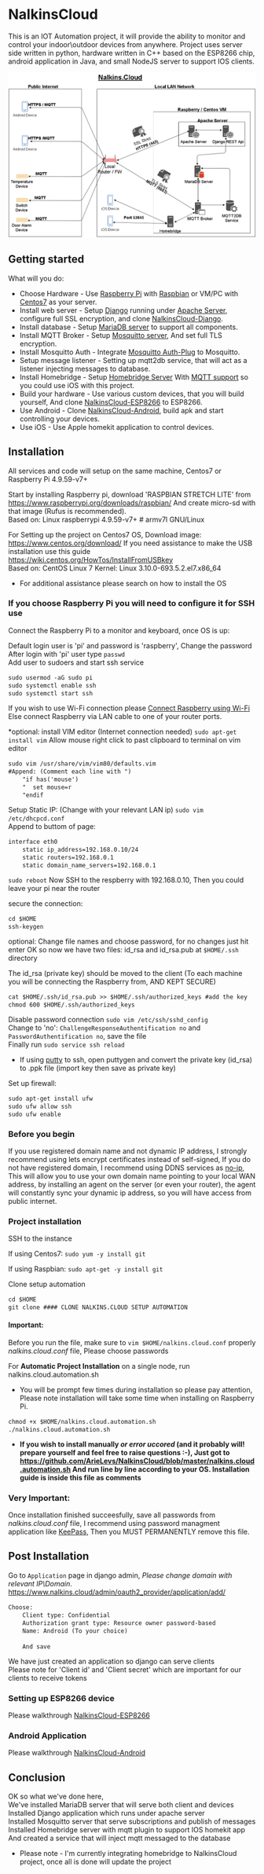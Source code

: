 NalkinsCloud
============
This is an IOT Automation project, it will provide the ability to monitor and control your indoor\outdoor devices from anywhere.
Project uses server side written in python, hardware written in C++ based on the ESP8266 chip, android application in Java, and small NodeJS server to support IOS clients.

![](docs/NalkingCloudDiagram.png)

Getting started
---------------
What will you do:
* Choose Hardware - Use [Raspberry Pi](https://www.raspberrypi.org/learning/hardware-guide/) with [Raspbian](https://www.raspberrypi.org/downloads/raspbian/) or VM/PC with [Centos7](https://www.centos.org/download/) as your server.
* Install web server - Setup [Django](https://www.djangoproject.com/) running under [Apache Server](https://httpd.apache.org/), configure full SSL encryption, and clone [NalkinsCloud-Django](https://github.com/ArieLevs/NalkinsCloud-Django).
* Install database - Setup [MariaDB server](https://mariadb.org/) to support all components.
* Install MQTT Broker - Setup [Mosquitto server](https://mosquitto.org/), And set full TLS encryption.
* Install Mosquitto Auth - Integrate [Mosquitto Auth-Plug](https://github.com/jpmens/mosquitto-auth-plug) to Mosquitto.
* Setup message listener - Setting up mqtt2db service, that will act as a listener injecting messages to database.
* Install Homebridge - Setup [Homebridge Server](https://github.com/nfarina/homebridge) With [MQTT support](https://github.com/cflurin/homebridge-mqtt) so you could use iOS with this project.
* Build your hardware - Use various custom devices, that you will build yourself, And clone [NalkinsCloud-ESP8266](https://github.com/ArieLevs/NalkinsCloud-ESP8266) to ESP8266.
* Use Android - Clone [NalkinsCloud-Android](https://github.com/ArieLevs/NalkinsCloud-Android), build apk and start controlling your devices.
* Use iOS - Use Apple homekit application to control devices.


Installation
------------
All services and code will setup on the same machine, Centos7 or Raspberry Pi 4.9.59-v7+

Start by installing Raspberry pi, download 'RASPBIAN STRETCH LITE' from https://www.raspberrypi.org/downloads/raspbian/
And create micro-sd with that image (Rufus is recommended).  
Based on: Linux raspberrypi 4.9.59-v7+ # armv7l GNU/Linux

For Setting up the project on Centos7 OS, Download image: https://www.centos.org/download/
If you need assistance to make the USB installation use this guide https://wiki.centos.org/HowTos/InstallFromUSBkey  
Based on: CentOS Linux 7 Kernel: Linux 3.10.0-693.5.2.el7.x86_64

- For additional assistance please search on how to install the OS

### If you choose Raspberry Pi you will need to configure it for SSH use
Connect the Raspberry Pi to a monitor and keyboard, once OS is up:

Default login user is 'pi' and password is 'raspberry', Change the password  
After login with 'pi' user type `passwd`  
Add user to sudoers and start ssh service
```
sudo usermod -aG sudo pi
sudo systemctl enable ssh
sudo systemctl start ssh
```

If you wish to use Wi-Fi connection please [Connect Raspberry using Wi-Fi](https://www.raspberrypi.org/documentation/configuration/wireless/wireless-cli.md)
Else connect Raspberry via LAN cable to one of your router ports.
 

*optional: install VIM editor (Internet connection needed)
`sudo apt-get install vim`
Allow mouse right click to past clipboard to terminal on vim editor
```
sudo vim /usr/share/vim/vim80/defaults.vim
#Append: (Comment each line with ")
	"if has('mouse')
	"  set mouse=r
	"endif
```

Setup Static IP: (Change with your relevant LAN ip)
`sudo vim /etc/dhcpcd.conf`  
Append to buttom of page:
```
interface eth0
	static ip_address=192.168.0.10/24
	static routers=192.168.0.1
	static domain_name_servers=192.168.0.1
```

`sudo reboot`
Now SSH to the respberry with 192.168.0.10, Then you could leave your pi near the router

secure the connection:
```
cd $HOME
ssh-keygen
```
optional: Change file names and choose password, for no changes just hit enter
OK so now we have two files: id_rsa and id_rsa.pub at `$HOME/.ssh` directory
	
The id_rsa (private key) should be moved to the client (To each machine you will be connecting the Raspberry from, AND KEPT SECURE)
```
cat $HOME/.ssh/id_rsa.pub >> $HOME/.ssh/authorized_keys #add the key
chmod 600 $HOME/.ssh/authorized_keys
```
Disable password connection `sudo vim /etc/ssh/sshd_config`  
Change to 'no': `ChallengeResponseAuthentification no` and `PasswordAuthentification no`, save the file  
Finally run `sudo service ssh reload`

* If using [putty](http://www.putty.org/) to ssh, open puttygen and convert the private key (id_rsa) to .ppk file (import key then save as private key)
	
Set up firewall:
```
sudo apt-get install ufw
sudo ufw allow ssh
sudo ufw enable
```

### Before you begin
If you use registered domain name and not dynamic IP address, I strongly recommend using lets encrypt certificates instead of self-signed,
If you do not have registered domain, I recommend using DDNS services as [no-ip](https://www.noip.com/remote-access), 
This will allow you to use your own domain name pointing to your local WAN address,
by installing an agent on the server (or even your router), the agent will constantly sync your dynamic ip address,
so you will have access from public internet.

### Project installation
SSH to the instance

If using Centos7: `sudo yum -y install git`

If using Raspbian: `sudo apt-get -y install git`

Clone setup automation
```
cd $HOME
git clone #### CLONE NALKINS.CLOUD SETUP AUTOMATION
```

#### Important:
Before you run the file, make sure to `vim $HOME/nalkins.cloud.conf` properly *nalkins.cloud.conf* file, Please choose passwords
	
For **__Automatic Project Installation__** on a single node, run nalkins.cloud.automation.sh
* You will be prompt few times during installation so please pay attention, 
Please note installation will take some time when installing on Raspberry Pi. 
```
chmod +x $HOME/nalkins.cloud.automation.sh
./nalkins.cloud.automation.sh
```

	
* **If you wish to install manually _or error uccored_ (and it probably will! prepare yourself and feel free to raise questions :-),
Just got to https://github.com/ArieLevs/NalkinsCloud/blob/master/nalkins.cloud.automation.sh And run line by line according to your OS. 
Installation guide is inside this file as comments**

### Very Important:
Once installation finished succeesfully, save all passwords from *nalkins.cloud.conf* file, 
I recommend using password managment application like [KeePass](https://keepass.info/), Then you MUST PERMANENTLY remove this file.

Post Installation
-----------------

Go to `Application` page in django admin, *Please change domain with relevant IP\Domain*.
	https://www.nalkins.cloud/admin/oauth2_provider/application/add/ 
```
Choose:
	Client type: Confidential
	Authorization grant type: Resource owner password-based
	Name: Android (To your choice)
	
	And save
```
We have just created an application so django can serve clients  
Please note for 'Client id' and 'Client secret' which are important for our clients to receive tokens

### Setting up ESP8266 device
Please walkthrough [NalkinsCloud-ESP8266](https://github.com/ArieLevs/NalkinsCloud-ESP8266)

### Android Application
Please walkthrough [NalkinsCloud-Android](https://github.com/ArieLevs/NalkinsCloud-Android)

Conclusion
----------

OK so what we've done here,  
We've installed MariaDB server that will serve both client and devices  
Installed Django application which runs under apache server  
Installed Mosquitto server that serve subscriptions and publish of messages  
Installed Homebridge server with mqtt plugin to support IOS homekit app  
And created a service that will inject mqtt messaged to the database  

* Please note - I'm currently integrating homebridge to NalkinsCloud project, once all is done will update the project
